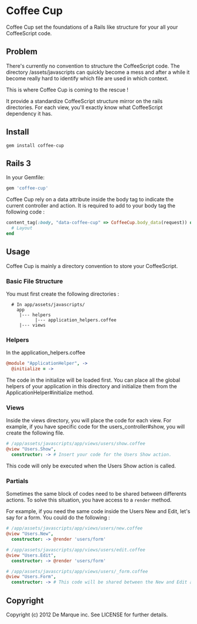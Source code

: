 Coffee Cup
===============

Coffee Cup set the foundations of a Rails like structure for your all your CoffeeScript code.

Problem
-------

There's currently no convention to structure the CoffeeScript code. The directory /assets/javascripts
can quickly become a mess and after a while it become really hard to identify which file are used in
which context.

This is where Coffee Cup is coming to the rescue !

It provide a standardize CoffeeScript structure mirror on the rails directories. For each view, you'll
exactly know what CoffeeScript dependency it has.

Install
-------

```
gem install coffee-cup
```

Rails 3
-------

In your Gemfile:

```ruby
gem 'coffee-cup'
```

Coffee Cup rely on a data attribute inside the body tag to indicate the current controller and action.
It is required to add to your body tag the following code :

```ruby
content_tag(:body, "data-coffee-cup" => CoffeeCup.body_data(request)) do
  # Layout
end

```

Usage
-----

Coffee Cup is mainly a directory convention to store your CoffeeScript.

### Basic File Structure

You must first create the following directories :


```
  # In app/assets/javascripts/
    app
     |--- helpers
           |--- application_helpers.coffee
     |--- views

```

### Helpers

In the application_helpers.coffee

```coffeescript
@module "ApplicationHelper", ->
  @initialize = ->
```

The code in the initialize will be loaded first. You can place all the global helpers of your application
in this directory and initialize them from the ApplicationHelper#initialize method.

### Views

Inside the views directory, you will place the code for each view. For example, if you have specific code
for the users_controller#show, you will create the following file.

```coffeescript
# /app/assets/javascripts/app/views/users/show.coffee
@view "Users.Show",
  constructor: -> # Insert your code for the Users Show action.
```

This code will only be executed when the Users Show action is called.

### Partials

Sometimes the same block of codes need to be shared between differents actions. To solve this situation,
you have access to a ```render``` method.

For example, if you need the same code inside the Users New and Edit, let's say for a form. You could do
the following :

```coffeescript
# /app/assets/javascripts/app/views/users/new.coffee
@view "Users.New",
  constructor: -> @render 'users/form'
```

```coffeescript
# /app/assets/javascripts/app/views/users/edit.coffee
@view "Users.Edit",
  constructor: -> @render 'users/form'
```

```coffeescript
# /app/assets/javascripts/app/views/users/_form.coffee
@view "Users.Form",
  constructor: -> # This code will be shared between the New and Edit actions.
```


Copyright
---------

Copyright (c) 2012 De Marque inc. See LICENSE for further details.
